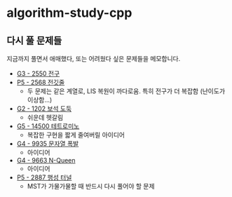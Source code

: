 #  algorithm-study-cpp

## 다시 풀 문제들

지금까지 풀면서 애매했다, 또는 어려웠다 싶은 문제들을 메모합니다.

- [G3 - 2550 전구](https://www.acmicpc.net/problem/2550)
- [P5 - 2568 전깃줄](https://www.acmicpc.net/problem/2568)
  - 두 문제는 같은 계열로, LIS 복원이 까다로움. 특히 전구가 더 복잡함 (난이도가 이상함...)
- [G2 - 1202 보석 도둑](https://www.acmicpc.net/problem/1202)
  - 쉬운데 헷갈림
- [G5 - 14500 테트로미노](https://www.acmicpc.net/problem/14500)
  - 복잡한 구현을 짧게 줄여버릴 아이디어
- [G4 - 9935 문자열 폭발](https://www.acmicpc.net/problem/9935)
  - 아이디어
- [G4 - 9663 N-Queen](https://www.acmicpc.net/problem/9663)
  - 아이디어
- [P5 - 2887 행성 터널](https://www.acmicpc.net/problem/2887)
  - MST가 가물가물할 때 반드시 다시 풀어야 할 문제
